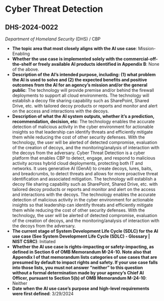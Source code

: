 # Cyber Threat Detection
## DHS-2024-0022
_Department of Homeland Security_ (DHS) / CBP


+ **The topic area that most closely aligns with the AI use case**: Mission-Enabling
+ **Whether the use case is implemented solely with the commercial-off-the-shelf or freely available AI products identified in Appendix B**: None of the above.
+ **Description of the AI’s intended purpose, including: (1) what problem the AI is used to solve and (2) the expected benefits and positive outcomes from the AI for an agency’s mission and/or the general public**: The technology will provide premise and/or behind the firewall deployments to support all cloud environments. The technology will establish a decoy file sharing capability such as SharePoint, Shared Drive, etc. with tailored decoy products or reports and monitor and alert on the access and interactions with the decoys.
+ **Description of what the AI system outputs, whether it’s a prediction, recommendation, decision, etc**: The technology enables the accurate detection of malicious activity in the cyber environment for actionable insights so that leadership can identify threats and efficiently mitigate them while reducing the cost of other security defenses. With the technology, the user will be alerted of detected compromise, evaluation of the creation of decoys, and the monitoring/analysis of interaction with the decoys from the adversary.
Cyber Threat Detection is a cyber platform that enables CBP to detect, engage, and respond to malicious activity across hybrid cloud deployments, protecting both IT and networks. It uses generative AI (GenAI) to create decoys, lures, baits, and breadcrumbs, to detect threats and allows for more proactive threat identification and associated mitigation. The technology will establish a decoy file sharing capability such as SharePoint, Shared Drive, etc. with tailored decoy products or reports and monitor and alert on the access and interactions with the decoys. The technology enables the accurate detection of malicious activity in the cyber environment for actionable insights so that leadership can identify threats and efficiently mitigate them while reducing the cost of other security defenses. With the technology, the user will be alerted of detected compromise, evaluation of the creation of decoys, and the monitoring/analysis of interaction with the decoys from the adversary.  
+ **The current stage of System Development Life Cycle (SDLC) for the AI use case (See System Development Life Cycle (SDLC) - Glossary | NIST CSRC)**: Initiated
+ **Whether the AI use case is rights-impacting or safety-impacting, as defined in Section 6 of OMB Memorandum M-24-10. Note also that Appendix I of that memorandum lists categories of use cases that are presumed by default to impact rights and safety. If your use case falls into those lists, you must not answer “neither” to this question without a formal determination made by your agency’s Chief AI Officer, pursuant to Section 5(b) of OMB Memorandum M-24-10**: Neither
+ **Date when the AI use case’s purpose and high-level requirements were first defined**: 3/29/2024